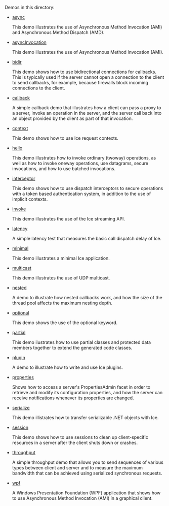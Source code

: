 Demos in this directory:

- [async](./async)

  This demo illustrates the use of Asynchronous Method Invocation
  (AMI) and Asynchronous Method Dispatch (AMD).

- [asyncInvocation](./asyncInvocation)

  This demo illustrates the use of Asynchronous Method Invocation
  (AMI).

- [bidir](./bidir)

  This demo shows how to use bidirectional connections for callbacks.
  This is typically used if the server cannot open a connection to the
  client to send callbacks, for example, because firewalls block
  incoming connections to the client.

- [callback](./callback)

  A simple callback demo that illustrates how a client can pass a
  proxy to a server, invoke an operation in the server, and the server
  call back into an object provided by the client as part of that
  invocation.

- [context](./context)

  This demo shows how to use Ice request contexts.

- [hello](./hello)

  This demo illustrates how to invoke ordinary (twoway) operations, as
  well as how to invoke oneway operations, use datagrams, secure
  invocations, and how to use batched invocations.

- [interceptor](./interceptor)

  This demo shows how to use dispatch interceptors to secure operations
  with a token based authentication system, in addition to the use of
  implicit contexts.

- [invoke](./invoke)

  This demo illustrates the use of the Ice streaming API.

- [latency](./latency)

  A simple latency test that measures the basic call dispatch delay of
  Ice.

- [minimal](./minimal)

  This demo illustrates a minimal Ice application.

- [multicast](./multicast)

  This demo illustrates the use of UDP multicast.

- [nested](./nested)

  A demo to illustrate how nested callbacks work, and how the size of
  the thread pool affects the maximum nesting depth.

- [optional](./optional)

  This demo shows the use of the optional keyword.

- [partial](./partial)

  This demo ilustrates how to use partial classes and protected data members
  together to extend the generated code classes.

- [plugin](./plugin)

  A demo to illustrate how to write and use Ice plugins.

- [properties](./properties)

  Shows how to access a server's PropertiesAdmin facet in order to
  retrieve and modify its configuration properties, and how the server
  can receive notifications whenever its properties are changed.

- [serialize](./serialize)

  This demo illistrates how to transfer serializable .NET objects
  with Ice.

- [session](./session)

  This demo shows how to use sessions to clean up client-specific
  resources in a server after the client shuts down or crashes.

- [throughput](./throughput)

  A simple throughput demo that allows you to send sequences of
  various types between client and server and to measure the maximum
  bandwidth that can be achieved using serialized synchronous
  requests.

- [wpf](./wpf)

  A Windows Presentation Foundation (WPF) application that shows how
  to use Asynchronous Method Invocation (AMI) in a graphical client.
